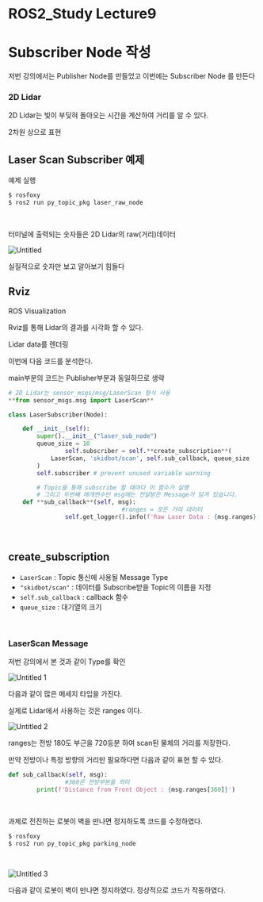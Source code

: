 # ROS2_Study Lecture9

# Subscriber Node 작성

저번 강의에서는 Publisher Node를 만들었고 이번에는 Subscriber Node 를 만든다

### **2D Lidar**

2D Lidar는 빛이 부딪혀 돌아오는 시간을 계산하여 거리를 알 수 있다.

2차원 상으로 표현
</br>

## Laser Scan Subscriber 예제

예제 실행

```bash
$ rosfoxy
$ ros2 run py_topic_pkg laser_raw_node
```
</br>

터미널에 출력되는 숫자들은 2D Lidar의 raw(거리)데이터

![Untitled](https://user-images.githubusercontent.com/80799025/178230207-3b21029c-daf7-4766-99da-96984e078757.png)

실질적으로 숫자만 보고 알아보기 힘들다
</br>


## R**viz**


ROS Visualization

Rviz를 통해 Lidar의 결과를 시각화 할 수 있다.

Lidar data를 렌더링

이번에 다음 코드를 분석한다.

main부분의 코드는 Publisher부분과 동일하므로 생략

```python
# 2D Lidar는 sensor_msgs/msg/LaserScan 형식 사용
**from sensor_msgs.msg import LaserScan**

class LaserSubscriber(Node):

    def __init__(self):
        super().__init__("laser_sub_node")
        queue_size = 10
				self.subscriber = self.**create_subscription**(
            LaserScan, 'skidbot/scan', self.sub_callback, queue_size
        )
        self.subscriber # prevent unused variable warning

		# Topic을 통해 subscribe 할 때마다 이 함수가 실행
		# 그리고 두번째 매개변수인 msg에는 전달받은 Message가 담겨 있습니다.
    def **sub_callback**(self, msg):
								#ranges = 모든 거리 데이터
				self.get_logger().info(f'Raw Laser Data : {msg.ranges}')
```
</br>

## create_subscription


- `LaserScan` : Topic 통신에 사용될 Message Type
- `"skidbot/scan"` : 데이터를 Subscribe받을 Topic의 이름을 지정
- `self.sub_callback` : callback 함수
- `queue_size` : 대기열의 크기

</br>

### LaserScan Message

저번 강의에서 본 것과 같이 Type를 확인

![Untitled 1](https://user-images.githubusercontent.com/80799025/178230235-84efbe7f-c773-4859-aa74-4a94170d9939.png)


다음과 같이 많은 메세지 타입을 가진다.

실제로 Lidar에서 사용하는 것은  ranges 이다.

![Untitled 2](https://user-images.githubusercontent.com/80799025/178230256-2d3adcaa-dc53-4165-bb8f-6b558697b407.png)

ranges는 전방 180도 부근을 720등분 하여 scan된 물체의 거리를 저장한다.

만약 전방이나 특정 방향의 거리만 필요하다면 다음과 같이 표현 할 수 있다.

```python
def sub_callback(self, msg):
				#360은 전방부분을 의미
        print(f'Distance from Front Object : {msg.ranges[360]}')
```
</br>

과제로 전진하는 로봇이 벽을 만나면 정지하도록 코드를 수정하였다.

```python
$ rosfoxy
$ ros2 run py_topic_pkg parking_node
```
</br>

![Untitled 3](https://user-images.githubusercontent.com/80799025/178230288-61616639-83f0-44fa-a867-69dfeea57770.png)


다음과 같이 로봇이 벽이 만나면 정지하였다. 
정상적으로 코드가 작동하였다.
